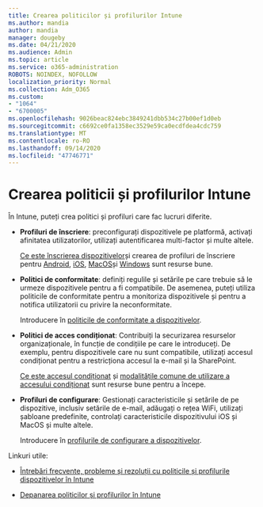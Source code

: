 ```yaml
---
title: Crearea politicilor și profilurilor Intune
ms.author: mandia
author: mandia
manager: dougeby
ms.date: 04/21/2020
ms.audience: Admin
ms.topic: article
ms.service: o365-administration
ROBOTS: NOINDEX, NOFOLLOW
localization_priority: Normal
ms.collection: Adm_O365
ms.custom:
- "1064"
- "6700005"
ms.openlocfilehash: 9026beac824ebc3849241dbb534c27b00ef1d0eb
ms.sourcegitcommit: c6692ce0fa1358ec3529e59ca0ecdfdea4cdc759
ms.translationtype: MT
ms.contentlocale: ro-RO
ms.lasthandoff: 09/14/2020
ms.locfileid: "47746771"
---
```

# <a name="creating-intune-policy-and-profiles"></a>Crearea politicii și profilurilor Intune

În Intune, puteți crea politici și profiluri care fac lucruri diferite.

- **Profiluri de înscriere**: preconfigurați dispozitivele pe platformă, activați afinitatea utilizatorilor, utilizați autentificarea multi-factor și multe altele.

  [Ce este înscrierea dispozitivelor](https://docs.microsoft.com/intune/device-enrollment)și crearea de profiluri de înscriere pentru [Android](https://docs.microsoft.com/intune/android-enroll), [iOS](https://docs.microsoft.com/intune/ios-enroll), [MacOS](https://docs.microsoft.com/intune/macos-enroll)și [Windows](https://docs.microsoft.com/intune/windows-enrollment-methods) sunt resurse bune.

- **Politici de conformitate**: definiți regulile și setările pe care trebuie să le urmeze dispozitivele pentru a fi compatibile. De asemenea, puteți utiliza politicile de conformitate pentru a monitoriza dispozitivele și pentru a notifica utilizatorii cu privire la neconformitate.

  Introducere în [politicile de conformitate a dispozitivelor](https://docs.microsoft.com/intune/device-compliance-get-started).
- **Politici de acces condiționat**: Contribuiți la securizarea resurselor organizaționale, în funcție de condițiile pe care le introduceți. De exemplu, pentru dispozitivele care nu sunt compatibile, utilizați accesul condiționat pentru a restricționa accesul la e-mail și la SharePoint.

  [Ce este accesul condiționat](https://docs.microsoft.com/intune/conditional-access) și [modalitățile comune de utilizare a accesului condiționat](https://docs.microsoft.com/intune/conditional-access-intune-common-ways-use) sunt resurse bune pentru a începe.

- **Profiluri de configurare**: Gestionați caracteristicile și setările de pe dispozitive, inclusiv setările de e-mail, adăugați o rețea WiFi, utilizați șabloane predefinite, controlați caracteristicile dispozitivului iOS și MacOS și multe altele.

  Introducere în [profilurile de configurare a dispozitivelor](https://docs.microsoft.com/intune/device-profiles).

Linkuri utile:

- [Întrebări frecvente, probleme și rezoluții cu politicile și profilurile dispozitivelor în Intune](https://docs.microsoft.com/intune/device-profile-troubleshoot)

- [Depanarea politicilor și profilurilor în Intune](https://docs.microsoft.com/intune/troubleshoot-policies-in-microsoft-intune)
